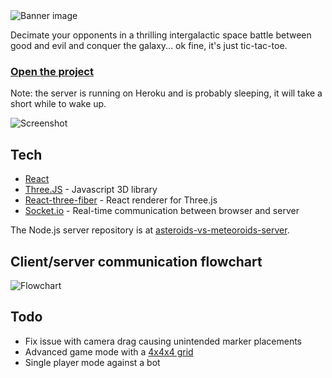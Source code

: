 <img src="https://asteroids-vs-meteoroids.surge.sh/banner.png" alt="Banner image">

Decimate your opponents in a thrilling intergalactic space battle between good and evil and conquer the galaxy... ok fine, it's just tic-tac-toe.

### <a href="https://asteroids-vs-meteoroids.surge.sh/">Open the project</a>

Note: the server is running on Heroku and is probably sleeping, it will take a short while to wake up.

<img src="https://asteroids-vs-meteoroids.surge.sh/screenshot.png" alt="Screenshot">

## Tech

-  [React](https://reactjs.org/)
-  [Three.JS](https://github.com/mrdoob/three.js/) - Javascript 3D library
-  [React-three-fiber](https://github.com/pmndrs/react-three-fiber) - React renderer for Three.js
-  [Socket.io](https://github.com/socketio/socket.io) - Real-time communication between browser and server

The Node.js server repository is at [asteroids-vs-meteoroids-server](https://github.com/peippo/asteroids-vs-meteoroids-server).

## Client/server communication flowchart

<img src="https://asteroids-vs-meteoroids.surge.sh/flowchart.png" alt="Flowchart">

## Todo

-  Fix issue with camera drag causing unintended marker placements
-  Advanced game mode with a [4x4x4 grid](https://en.wikipedia.org/wiki/3D_tic-tac-toe#4x4x4,_two-player)
-  Single player mode against a bot
